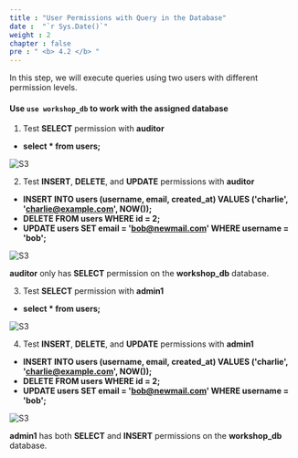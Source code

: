 ```yaml
---
title : "User Permissions with Query in the Database"
date :  "`r Sys.Date()`" 
weight : 2 
chapter : false
pre : " <b> 4.2 </b> "
---
```


In this step, we will execute queries using two users with different permission levels.

#### Use `use workshop_db` to work with the assigned database

1. Test **SELECT** permission with **auditor**  
  + **select * from users;**

![S3](/images/4.penetration/004-user.png)

2. Test **INSERT**, **DELETE**, and **UPDATE** permissions with **auditor**  
  + **INSERT INTO users (username, email, created_at) VALUES ('charlie', 'charlie@example.com', NOW());**  
  + **DELETE FROM users WHERE id = 2;**  
  + **UPDATE users SET email = 'bob@newmail.com' WHERE username = 'bob';**

![S3](/images/4.penetration/005-user.png)

**auditor** only has **SELECT** permission on the **workshop_db** database.

3. Test **SELECT** permission with **admin1**  
  + **select * from users;**

![S3](/images/4.penetration/006-user.png)

4. Test **INSERT**, **DELETE**, and **UPDATE** permissions with **admin1**  
  + **INSERT INTO users (username, email, created_at) VALUES ('charlie', 'charlie@example.com', NOW());**  
  + **DELETE FROM users WHERE id = 2;**  
  + **UPDATE users SET email = 'bob@newmail.com' WHERE username = 'bob';**

![S3](/images/4.penetration/007-user.png)

**admin1** has both **SELECT** and **INSERT** permissions on the **workshop_db** database.
